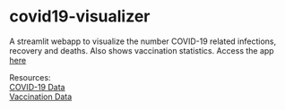 # covid19-visualizer

A streamlit webapp to visualize the number COVID-19 related infections, recovery and deaths. Also shows vaccination statistics. Access the app [here](https://sea-covid-app.herokuapp.com/)

Resources:<br>
[COVID-19 Data](https://github.com/CSSEGISandData/COVID-19)<br>
[Vaccination Data](https://github.com/owid/covid-19-data)

